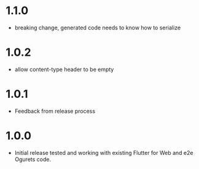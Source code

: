 1.1.0
=======
* breaking change, generated code needs to know how to serialize

1.0.2
=======
* allow content-type header to be empty

1.0.1
=======
* Feedback from release process

1.0.0
=======
* Initial release tested and working with existing Flutter for Web and e2e Ogurets code.
